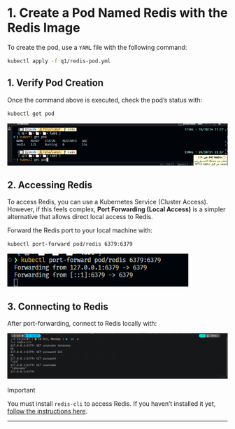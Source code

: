 

# 1. Create a Pod Named Redis with the Redis Image

To create the pod, use a `YAML` file with the following command:

```bash
kubectl apply -f q1/redis-pod.yml
```

## 1. Verify Pod Creation

Once the command above is executed, check the pod’s status with:

```bash
kubectl get pod
```

![Image showing the `kubectl get pod` command output](image.png)

## 2. Accessing Redis

To access Redis, you can use a Kubernetes Service (Cluster Access). However, if this feels complex, **Port Forwarding (Local Access)** is a simpler alternative that allows direct local access to Redis.

Forward the Redis port to your local machine with:

```bash
kubectl port-forward pod/redis 6379:6379
```

![Image showing the `kubectl port-forward` command output](image-1.png)

## 3. Connecting to Redis

After port-forwarding, connect to Redis locally with:

![Example of accessing Redis](image-2.png)

> [!IMPORTANT]  
>You must install `redis-cli` to access Redis. If you haven’t installed it yet, [follow the instructions here](https://redis.io/docs/latest/operate/oss_and_stack/install/install-redis/).

---